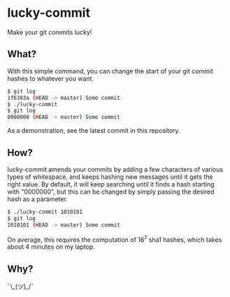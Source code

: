# lucky-commit

Make your git commits lucky!

## What?

With this simple command, you can change the start of your git commit hashes to whatever you want.

```bash
$ git log
1f6383a (HEAD -> master) Some commit
$ ./lucky-commit
$ git log
0000000 (HEAD -> master) Some commit
```

As a demonstration, see the latest commit in this repository.

## How?

lucky-commit amends your commits by adding a few characters of various types of whitespace, and keeps hashing new messages until it gets the right value. By default, it will keep searching until it finds a hash starting with "0000000", but this can be changed by simply passing the desired hash as a parameter.

```bash
$ ./lucky-commit 1010101
$ git log
1010101 (HEAD -> master) Some commit
```

On average, this requires the computation of 16<sup>7</sup> sha1 hashes, which takes about 4 minutes on my laptop.

## Why?

¯\\\_(ツ)_/¯
